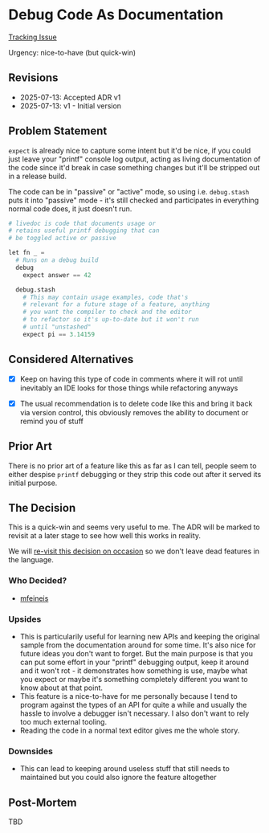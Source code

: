 # Debug Code As Documentation

[Tracking Issue](https://github.com/canapea/canapea/issues/45)

Urgency: nice-to-have (but quick-win)


## Revisions

* 2025-07-13: Accepted ADR v1
* 2025-07-13: v1 - Initial version


## Problem Statement

`expect` is already nice to capture some intent but it'd be nice, if you could just leave your "printf" console log output, acting as living documentation of the code since it'd break in case something changes but it'll be stripped out in a release build.

The code can be in "passive" or "active" mode, so using i.e. `debug.stash` puts it into "passive" mode - it's still checked and participates in everything normal code does, it just doesn't run.

```python
# livedoc is code that documents usage or
# retains useful printf debugging that can
# be toggled active or passive

let fn _ =
  # Runs on a debug build
  debug
    expect answer == 42

  debug.stash
    # This may contain usage examples, code that's
    # relevant for a future stage of a feature, anything
    # you want the compiler to check and the editor
    # to refactor so it's up-to-date but it won't run
    # until "unstashed"
    expect pi == 3.14159
```


## Considered Alternatives

* [x] Keep on having this type of code in comments where it will rot until inevitably an IDE looks for those things while refactoring anyways
* [x] The usual recommendation is to delete code like this and bring it back via version control, this obviously removes the ability to document or remind you of stuff


## Prior Art

There is no prior art of a feature like this as far as I can tell, people seem to either despise `printf` debugging or they strip this code out after it served its initial purpose.


## The Decision

This is a quick-win and seems very useful to me. The ADR will be marked to revisit at a later stage to see how well this works in reality.

We will [re-visit this decision on occasion](https://github.com/canapea/canapea/issues/59) so we don't leave dead features in the language.

### Who Decided?

* [mfeineis](https://github.com/mfeineis)

### Upsides

* This is particularily useful for learning new APIs and keeping the original sample from the documentation around for some time. It's also nice for future ideas you don't want to forget. But the main purpose is that you can put some effort in your "printf" debugging output, keep it around and it won't rot - it demonstrates how something is use, maybe what you expect or maybe it's something completely different you want to know about at that point.
* This feature is a nice-to-have for me personally because I tend to program against the types of an API for quite a while and usually the hassle to involve a debugger isn't necessary. I also don't want to rely too much external tooling.
* Reading the code in a normal text editor gives me the whole story.


### Downsides

* This can lead to keeping around useless stuff that still needs to maintained but you could also ignore the feature altogether


## Post-Mortem

TBD
